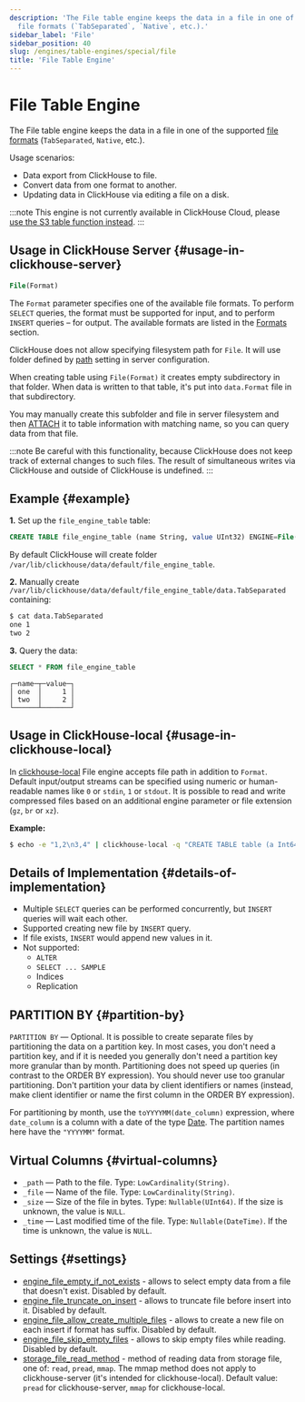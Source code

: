 ```yaml
---
description: 'The File table engine keeps the data in a file in one of the supported
  file formats (`TabSeparated`, `Native`, etc.).'
sidebar_label: 'File'
sidebar_position: 40
slug: /engines/table-engines/special/file
title: 'File Table Engine'
---
```


# File Table Engine

The File table engine keeps the data in a file in one of the supported [file formats](/interfaces/formats#formats-overview) (`TabSeparated`, `Native`, etc.).

Usage scenarios:

- Data export from ClickHouse to file.
- Convert data from one format to another.
- Updating data in ClickHouse via editing a file on a disk.

:::note
This engine is not currently available in ClickHouse Cloud, please [use the S3 table function instead](/sql-reference/table-functions/s3.md).
:::

## Usage in ClickHouse Server {#usage-in-clickhouse-server}

```sql
File(Format)
```

The `Format` parameter specifies one of the available file formats. To perform
`SELECT` queries, the format must be supported for input, and to perform
`INSERT` queries – for output. The available formats are listed in the
[Formats](/interfaces/formats#formats-overview) section.

ClickHouse does not allow specifying filesystem path for `File`. It will use folder defined by [path](../../../operations/server-configuration-parameters/settings.md) setting in server configuration.

When creating table using `File(Format)` it creates empty subdirectory in that folder. When data is written to that table, it's put into `data.Format` file in that subdirectory.

You may manually create this subfolder and file in server filesystem and then [ATTACH](../../../sql-reference/statements/attach.md) it to table information with matching name, so you can query data from that file.

:::note
Be careful with this functionality, because ClickHouse does not keep track of external changes to such files. The result of simultaneous writes via ClickHouse and outside of ClickHouse is undefined.
:::

## Example {#example}

**1.** Set up the `file_engine_table` table:

```sql
CREATE TABLE file_engine_table (name String, value UInt32) ENGINE=File(TabSeparated)
```

By default ClickHouse will create folder `/var/lib/clickhouse/data/default/file_engine_table`.

**2.** Manually create `/var/lib/clickhouse/data/default/file_engine_table/data.TabSeparated` containing:

```bash
$ cat data.TabSeparated
one 1
two 2
```

**3.** Query the data:

```sql
SELECT * FROM file_engine_table
```

```text
┌─name─┬─value─┐
│ one  │     1 │
│ two  │     2 │
└──────┴───────┘
```

## Usage in ClickHouse-local {#usage-in-clickhouse-local}

In [clickhouse-local](../../../operations/utilities/clickhouse-local.md) File engine accepts file path in addition to `Format`. Default input/output streams can be specified using numeric or human-readable names like `0` or `stdin`, `1` or `stdout`. It is possible to read and write compressed files based on an additional engine parameter or file extension (`gz`, `br` or `xz`).

**Example:**

```bash
$ echo -e "1,2\n3,4" | clickhouse-local -q "CREATE TABLE table (a Int64, b Int64) ENGINE = File(CSV, stdin); SELECT a, b FROM table; DROP TABLE table"
```

## Details of Implementation {#details-of-implementation}

- Multiple `SELECT` queries can be performed concurrently, but `INSERT` queries will wait each other.
- Supported creating new file by `INSERT` query.
- If file exists, `INSERT` would append new values in it.
- Not supported:
    - `ALTER`
    - `SELECT ... SAMPLE`
    - Indices
    - Replication

## PARTITION BY {#partition-by}

`PARTITION BY` — Optional.  It is possible to create separate files by partitioning the data on a partition key. In most cases, you don't need a partition key, and if it is needed you generally don't need a partition key more granular than by month. Partitioning does not speed up queries (in contrast to the ORDER BY expression). You should never use too granular partitioning. Don't partition your data by client identifiers or names (instead, make client identifier or name the first column in the ORDER BY expression).

For partitioning by month, use the `toYYYYMM(date_column)` expression, where `date_column` is a column with a date of the type [Date](/sql-reference/data-types/date.md). The partition names here have the `"YYYYMM"` format.

## Virtual Columns {#virtual-columns}

- `_path` — Path to the file. Type: `LowCardinality(String)`.
- `_file` — Name of the file. Type: `LowCardinality(String)`.
- `_size` — Size of the file in bytes. Type: `Nullable(UInt64)`. If the size is unknown, the value is `NULL`.
- `_time` — Last modified time of the file. Type: `Nullable(DateTime)`. If the time is unknown, the value is `NULL`.

## Settings {#settings}

- [engine_file_empty_if_not_exists](/operations/settings/settings#engine_file_empty_if_not_exists) - allows to select empty data from a file that doesn't exist. Disabled by default.
- [engine_file_truncate_on_insert](/operations/settings/settings#engine_file_truncate_on_insert) - allows to truncate file before insert into it. Disabled by default.
- [engine_file_allow_create_multiple_files](/operations/settings/settings.md#engine_file_allow_create_multiple_files) - allows to create a new file on each insert if format has suffix. Disabled by default.
- [engine_file_skip_empty_files](/operations/settings/settings.md#engine_file_skip_empty_files) - allows to skip empty files while reading. Disabled by default.
- [storage_file_read_method](/operations/settings/settings#engine_file_empty_if_not_exists) - method of reading data from storage file, one of: `read`, `pread`, `mmap`. The mmap method does not apply to clickhouse-server (it's intended for clickhouse-local). Default value: `pread` for clickhouse-server, `mmap` for clickhouse-local.
